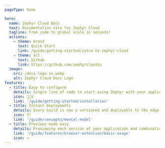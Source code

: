 ```yaml
---
pageType: home

hero:
  name: Zephyr Cloud Docs
  text: Documentation site for Zephyr Cloud
  tagline: From code to global scale in seconds!
  actions:
    - theme: brand
      text: Quick Start
      link: /guide/getting-started/intro-to-zephyr-cloud
    - theme: alt
      text: Github
      link: https://github.com/zephyrcloudio
  image:
    src: /docs-logo-1x.webp
    alt: Zephyr Cloud Docs Logo
features:
  - title: Easy to configure
    details: Single line of code to start using Zephyr with your application.
    icon: 🏃🏻‍♀️
    link: '/guide/getting-started/installation'
  - title: Instant Deployments
    details: Every build is now a versioned and deployable to the edge.  
    icon: 📦
    link: '/guide/concepts/mental-model'
  - title: Previews made easy
    details: Previewing each version of your application and combinations of microfrontends is easy with the Zephyr browser extension
    link: '/guide/features/browser-extension/basic-usage'
    icon: 🔥
---
```

